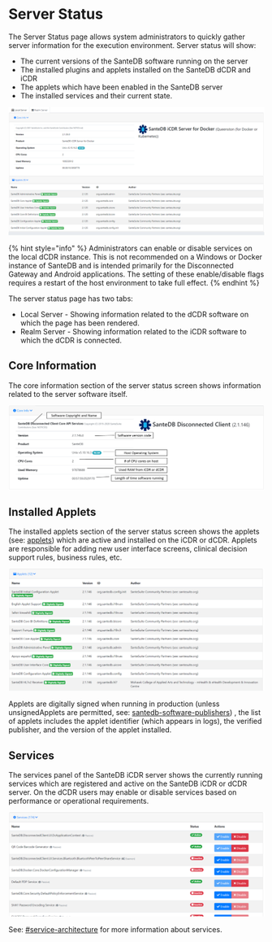 # Server Status

The Server Status page allows system administrators to quickly gather server information for the execution environment. Server status will show:

* The current versions of the SanteDB software running on the server
* The installed plugins and applets installed on the SanteDB dCDR and iCDR
* The applets which have been enabled in the SanteDB server
* The installed services and their current state.

![](<../../../../.gitbook/assets/image (427) (1) (1) (1) (1) (1).png>)

{% hint style="info" %}
Administrators can enable or disable services on the local dCDR instance. This is not recommended on a Windows or Docker instance of SanteDB and is intended primarily for the Disconnected Gateway and Android applications. The setting of these enable/disable flags requires a restart of the host environment to take full effect.
{% endhint %}

The server status page has two tabs:

* Local Server - Showing information related to the dCDR software on which the page has been rendered.
* Realm Server - Showing information related to the iCDR software to which the dCDR is connected.

## Core Information

The core information section of the server status screen shows information related to the server software itself.

![](<../../../../.gitbook/assets/image (434) (1) (1) (1).png>)

## Installed Applets

The installed applets section of the server status screen shows the applets (see: [applets](../../../../developers/extending-santesuite/extending-santedb/applets/ "mention")) which are active and installed on the iCDR or dCDR. Applets are responsible for adding new user interface screens, clinical decision support rules, business rules, etc.

![](<../../../../.gitbook/assets/image (438) (1) (1) (1) (1).png>)

Applets are digitally signed when running in production (unless unsignedApplets are permitted, see: [santedb-software-publishers](../../../../developers/santedb-software-publishers/ "mention")) , the list of applets includes the applet identifier (which appears in logs), the verified publisher, and the version of the applet installed.

## Services

The services panel of the SanteDB iCDR server shows the currently running services which are registered and active on the SanteDB iCDR or dCDR server. On the dCDR users may enable or disable services based on performance or operational requirements.

![](<../../../../.gitbook/assets/image (422) (1) (1).png>)

See: [#service-architecture](../../../../santedb/software-architecture.md#service-architecture "mention") for more information about services.
